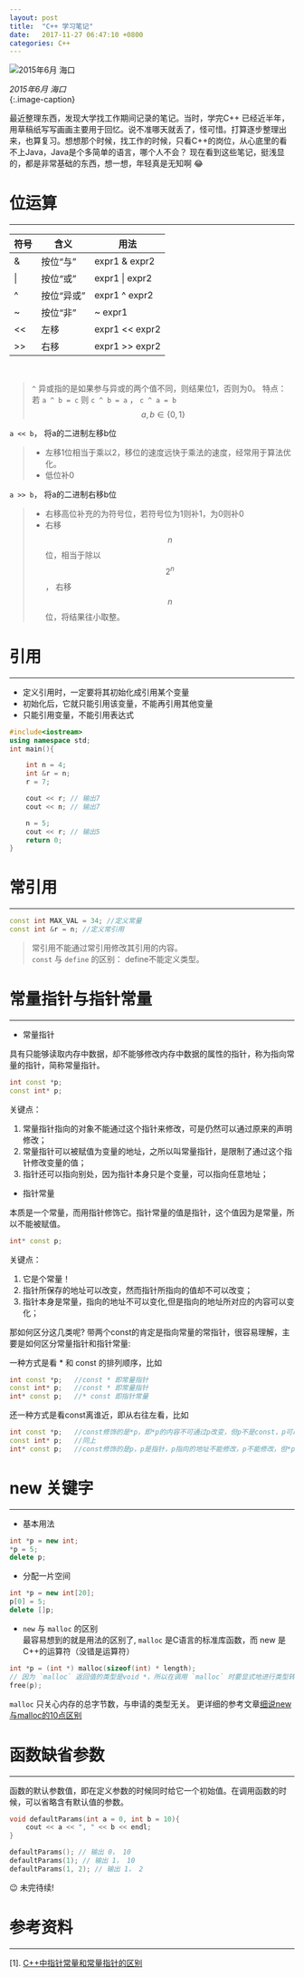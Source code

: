 ```yaml
---
layout: post
title:  "C++ 学习笔记"
date:   2017-11-27 06:47:10 +0800
categories: C++
--- 
```



![2015年6月 海口](http://upload-images.jianshu.io/upload_images/1335634-f240e7497dd5bb2b.jpg?imageMogr2/auto-orient/strip%7CimageView2/2/w/1240)

*2015年6月 海口*  
{:.image-caption}  


  

最近整理东西，发现大学找工作期间记录的笔记。当时，学完C++ 已经近半年，用草稿纸写写画画主要用于回忆。说不准哪天就丢了，怪可惜。打算逐步整理出来，也算复习。想想那个时候，找工作的时候，只看C++的岗位，从心底里的看不上Java，Java是个多简单的语言，哪个人不会？ 现在看到这些笔记，挺浅显的，都是非常基础的东西，想一想，年轻真是无知啊 :joy:


# 位运算
---

|  符号  | 含义 | 用法 |
| ---- | ---- | ---- |
| & | 按位“与” | expr1 & expr2 |
| \\| | 按位“或” | expr1 \\| expr2 |
| ^ | 按位“异或” | expr1 ^ expr2 |
| ~ | 按位“非” | ~ expr1 |
| << | 左移 | expr1 << expr2 |
| >> | 右移 | expr1 >> expr2 |  

<br>  

>`^` 异或指的是如果参与异或的两个值不同，则结果位1，否则为0。
> 特点： 若 `a ^ b = c` 则 `c ^ b = a` ， `c ^ a = b` $$ a, b \in  \{0, 1\}$$  


`a << b`， 将a的二进制左移b位
>- 左移1位相当于乘以2，移位的速度远快于乘法的速度，经常用于算法优化。
>- 低位补0    

`a >> b`， 将a的二进制右移b位
>- 右移高位补充的为符号位，若符号位为1则补1，为0则补0
>- 右移$$n$$位，相当于除以 $$ 2^n $$， 右移$$n$$位，将结果往小取整。  


# 引用  
---
+ 定义引用时，一定要将其初始化成引用某个变量
+ 初始化后，它就只能引用该变量，不能再引用其他变量
+ 只能引用变量，不能引用表达式  

```c++
#include<iostream>
using namespace std;
int main(){

    int n = 4;
    int &r = n;
    r = 7;

    cout << r; // 输出7
    cout << n; // 输出7

    n = 5;
    cout << r; // 输出5
    return 0;
}
```

# 常引用
---
```c++
const int MAX_VAL = 34; //定义常量
const int &r = n; //定义常引用
```
> 常引用不能通过常引用修改其引用的内容。  
> `const` 与 `define` 的区别： define不能定义类型。 



# 常量指针与指针常量 
---
+ 常量指针  

具有只能够读取内存中数据，却不能够修改内存中数据的属性的指针，称为指向常量的指针，简称常量指针。
```c++
int const *p;  
const int* p;   
```
关键点：  
1. 常量指针指向的对象不能通过这个指针来修改，可是仍然可以通过原来的声明修改；
2. 常量指针可以被赋值为变量的地址，之所以叫常量指针，是限制了通过这个指针修改变量的值；
3. 指针还可以指向别处，因为指针本身只是个变量，可以指向任意地址；

+ 指针常量  

本质是一个常量，而用指针修饰它。指针常量的值是指针，这个值因为是常量，所以不能被赋值。 
```c++
int* const p;
```
关键点：
1. 它是个常量！
2. 指针所保存的地址可以改变，然而指针所指向的值却不可以改变；
3. 指针本身是常量，指向的地址不可以变化,但是指向的地址所对应的内容可以变化；  

那如何区分这几类呢? 带两个const的肯定是指向常量的常指针，很容易理解，主要是如何区分常量指针和指针常量:

一种方式是看 * 和 const 的排列顺序，比如
```c++
int const *p;	//const * 即常量指针
const int* p;	//const * 即常量指针
int* const p;	//* const 即指针常量
```
还一种方式是看const离谁近，即从右往左看，比如
```c++
int const *p;	//const修饰的是*p，即*p的内容不可通过p改变，但p不是const，p可以修改，*p不可修改；
const int* p;	//同上
int* const p;	//const修饰的是p，p是指针，p指向的地址不能修改，p不能修改，但*p可以修改；
```


# new 关键字
---
+ 基本用法
```c++
int *p = new int;
*p = 5;
delete p;
```
+ 分配一片空间
```c++
int *p = new int[20];
p[0] = 5;
delete []p;
```
+ `new` 与 `malloc` 的区别  
最容易想到的就是用法的区别了, `malloc` 是C语言的标准库函数，而 new 是C++的运算符（没错是运算符）
```c++
int *p = (int *) malloc(sizeof(int) * length);
// 因为 `malloc` 返回值的类型是void *，所以在调用 `malloc` 时要显式地进行类型转换
free(p);
```
`malloc` 只关心内存的总字节数，与申请的类型无关。
更详细的参考文章[细说new与malloc的10点区别](http://www.cnblogs.com/QG-whz/p/5140930.html)


# 函数缺省参数
---
函数的默认参数值，即在定义参数的时候同时给它一个初始值。在调用函数的时候，可以省略含有默认值的参数。
```c++
void defaultParams(int a = 0, int b = 10){
    cout << a << ", " << b << endl;
}

defaultParams(); // 输出 0， 10
defaultParams(1); // 输出 1， 10
defaultParams(1, 2); // 输出 1， 2
```

:wink:
未完待续! 

# 参考资料
---
[1]. [C++中指针常量和常量指针的区别](http://www.cnblogs.com/lizhenghn/p/3630405.html)


